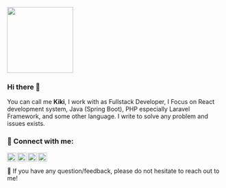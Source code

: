 <div>
<!--  <img height="154" src="https://github-readme-stats.vercel.app/api?username=risqiardiansyah&show_icons=true&theme=algolia&count_private=true&hide=contribs&include_all_commits=true" /> -->
  <img height="154" src="https://github-readme-stats.vercel.app/api/top-langs/?username=risqiardiansyah&layout=compact&theme=algolia&hide=handlebars,java&langs_count=6" />
</div>


### Hi there 👋

You can call me **Kiki**, I work with as Fullstack Developer, I Focus on React development system, Java (Spring Boot), PHP especially Laravel Framework, and some other language. I write to solve any problem and issues exists.

### 🤝 Connect with me:

<a href="https://www.linkedin.com/in/risqi-ardiansyah/"><img align="left" src="https://raw.githubusercontent.com/yushi1007/yushi1007/main/images/linkedin.svg" alt="Risqi Ardiansyah | LinkedIn" width="21px"/></a>
<a href="https://instagram.com/risqiardi_"><img align="left" src="https://raw.githubusercontent.com/yushi1007/yushi1007/main/images/instagram.svg" alt="Risqi Ardiansyah | Instagram" width="21px"/></a>
<a href="https://dribbble.com/risqiardiansyah"><img align="left" src="https://cdn.freebiesupply.com/logos/large/2x/dribbble-icon-1-logo-png-transparent.png" alt="Risqi Ardiansyah | Dribble" width="21px"/></a>
<a href="https://twitter.com/risqiard"><img align="left" src="https://cdn4.iconfinder.com/data/icons/social-media-icons-the-circle-set/48/twitter_circle-512.png" alt="Risqi Ardiansyah | Twitter" width="21px"/></a>
</br>
</br>
💬 If you have any question/feedback, please do not hesitate to reach out to me!

